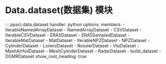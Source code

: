 # Data.dataset(数据集) 模块

::: ppsci.data.dataset
    handler: python
    options:
      members:
        - IterableNamedArrayDataset
        - NamedArrayDataset
        - CSVDataset
        - IterableCSVDataset
        - ERA5Dataset
        - ERA5SampledDataset
        - IterableMatDataset
        - MatDataset
        - IterableNPZDataset
        - NPZDataset
        - CylinderDataset
        - LorenzDataset
        - RosslerDataset
        - VtuDataset
        - MeshAirfoilDataset
        - MeshCylinderDataset
        - RadarDataset
        - build_dataset
        - DGMRDataset
      show_root_heading: true
